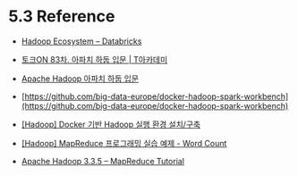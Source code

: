# 5.3 Reference
* [Hadoop Ecosystem – Databricks](https://www.databricks.com/kr/glossary/hadoop-ecosystem)

* [토크ON 83차. 아파치 하둡 입문 | T아카데미](https://youtube.com/playlist?list=PL9mhQYIlKEheGLT1V_PEby_I9pOXr1o3r)

* [Apache Hadoop 아파치 하둡 입문](https://velog.io/@dafld/Apache-Hadoop-아파치-하둡-입문)

* [https://github.com/big-data-europe/docker-hadoop-spark-workbench](https://github.com/big-data-europe/docker-hadoop-spark-workbench)

* [[Hadoop] Docker 기반 Hadoop 실행 환경 설치/구축](https://so-easy-coding.tistory.com/21)

* [[Hadoop] MapReduce 프로그래밍 실습 예제 - Word Count](https://so-easy-coding.tistory.com/15)

* [Apache Hadoop 3.3.5 – MapReduce Tutorial](https://hadoop.apache.org/docs/stable/hadoop-mapreduce-client/hadoop-mapreduce-client-core/MapReduceTutorial.html#Example:_WordCount_v1.0)


<script src="https://utteranc.es/client.js"
        repo="Pseudo-Lab/data-engineering-for-everybody"
        issue-term="pathname"
        label="comments"
        theme="preferred-color-scheme"
        crossorigin="anonymous"
        async>
</script>